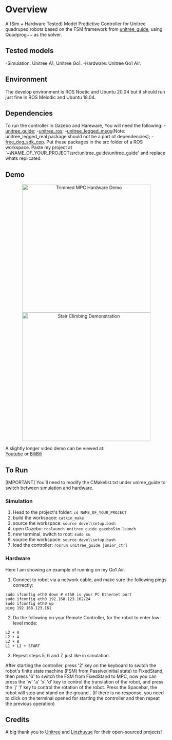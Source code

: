 # Overview
A (Sim + Hardware Tested) Model Predictive Controller for Unitree quadruped robots based on the FSM framework from [unitree_guide](https://github.com/unitreerobotics/unitree_guide/tree/main/unitree_guide), using Quadprog++ as the solver. 

## Tested models
-Simulation: Unitree A1, Unitree Go1.
-Hardware: Unitree Go1 Air. 

## Environment
The develop environment is ROS Noetic and Ubuntu 20.04 but it should run just fine in ROS Melodic and Ubuntu 18.04.

## Dependencies
To run the controller in Gazebo and Hareware, You will need the following:
-[unitree_guide](https://github.com/unitreerobotics/unitree_guide/tree/main/unitree_guide);
-[unitree_ros](https://github.com/unitreerobotics/unitree_ros);
-[unitree_legged_msgs](https://github.com/unitreerobotics/unitree_ros_to_real)(Note: unitree_legged_real package should not be a part of dependencies);
-[free_dog_sdk_cpp](https://github.com/linzhuyue/free_dog_sdk_cpp).
Put these packages in the src folder of a ROS workspace. Paste my project at '~\NAME_OF_YOUR_PROJECT\src\unitree_guide\unitree_guide' and replace whats replicated.

## Demo

<div style="text-align:center">
  <img src="https://raw.githubusercontent.com/PMY9527/QUAD-MPC-SIM-HW/main/TrimmedMPCHW480.gif" alt="Trimmed MPC Hardware Demo" width="400" style="display:inline-block">
  <img src="https://raw.githubusercontent.com/PMY9527/QUAD-MPC-SIM-HW/main/StairsDEMO.gif" alt="Stair Climbing Demonstration" width="400" style="display:inline-block">
</div>

A slightly longer video demo can be viewed at:  
[Youtube](https://www.youtube.com/watch?v=5x-IyCu0Nwc) or [BiliBili](https://www.bilibili.com/video/BV1YbuUzcEFp/?spm_id_from=333.1387.homepage.video_card.click&vd_source=926e11951d42d46224e97d067793de52)

## To Run
[IMPORTANT] You'll need to modify the CMakelist.txt under uniree_guide to switch between simulation and hardware. 
### Simulation
1. Head to the project's folder:
```cd NAME_OF_YOUR_PROJECT```
2. build the workspace:
```catkin_make```
3. source the workspace:
```source devel\setup.bash```
4. open Gazebo:
```roslaunch unitree_guide gazeboSim.launch```
5. new terminal, switch to root:
```sudo su```
6. source the workspace:
```source devel\setup.bash```
7. load the controller:
```rosrun unitree_guide junior_ctrl```

### Hardware
Here I am showing an example of running on my Go1 Air. 
1. Connect to robot via a network cable, and make sure the following pings correctly:
```
sudo ifconfig eth0 down # eth0 is your PC Ethernet port
sudo ifconfig eth0 192.168.123.162/24
sudo ifconfig eth0 up
ping 192.168.123.161
```
2. Do the following on your Remote Controller, for the robot to enter low-level mode:
```
L2 + A
L2 + A
L2 + B
L1 + L2 + START
```
3. Repeat steps 5, 6 and 7, just like in simulation. 

After starting the controller, press '2' key on the keyboard to switch the robot's finite state machine (FSM) from Passive(initial state) to FixedStand, then press '6' to switch the FSM from FixedStand to MPC, now you can press the 'w' 'a' 's' 'd' key to control the translation of the robot, and press the 'j' 'l' key to control the rotation of the robot. Press the Spacebar, the robot will stop and stand on the ground . (If there is no response, you need to click on the terminal opened for starting the controller and then repeat the previous operation)

## Credits 
A big thank you to [Unitree](https://github.com/unitreerobotics) and [Linzhuyue](https://github.com/linzhuyue) for their open-sourced projects! 
